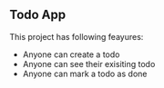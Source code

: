  ## Todo App

 This project has following feayures:
 - Anyone can create a todo
 - Anyone can see their exisiting todo
 - Anyone can mark a todo as done